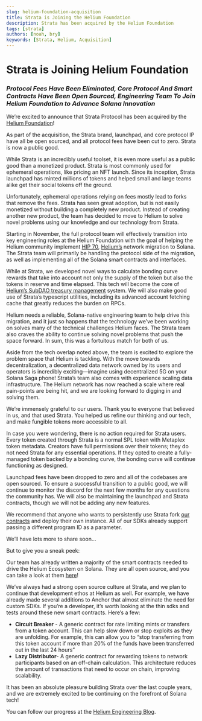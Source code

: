 ```yaml
---
slug: helium-foundation-acquisition
title: Strata is Joining the Helium Foundation
description: Strata has been acquired by the Helium Foundation
tags: [strata]
authors: [noah, bry]
keywords: [Strata, Helium, Acquisition]
---
```


# Strata is Joining Helium Foundation

### _Protocol Fees Have Been Eliminated, Core Protocol And Smart Contracts Have Been Open Sourced, Engineering Team To Join Helium Foundation to Advance Solana Innovation_

We’re excited to announce that Strata Protocol has been acquired by the [Helium Foundation](https://www.helium.foundation/)! 

As part of the acquisition, the Strata brand, launchpad, and core protocol IP have all be open sourced, and all protocol fees have been cut to zero. Strata is now a public good.

While Strata is an incredibly useful toolset, it is even more useful as a public good than a monetized product. Strata is most commonly used for ephemeral operations, like pricing an NFT launch. Since its inception, Strata launchpad has minted millions of tokens and helped small and large teams alike get their social tokens off the ground. 

Unfortunately, ephemeral operations relying on fees mostly lead to forks that remove the fees. Strata has seen great adoption, but is not easily monetized without building a completely new product. Instead of creating another new product, the team has decided to move to Helium to solve novel problems using our knowledge and our technology from Strata. 

Starting in November, the full protocol team will effectively transition into key engineering roles at the Helium Foundation with the goal of helping the Helium community implement [HIP 70](https://github.com/helium/HIP/blob/main/0070-scaling-helium.md), [Helium’s](https://www.helium.com/) network migration to Solana. The Strata team will primarily be handling the protocol side of the migration, as well as implementing all of the Solana smart contracts and interfaces. 

While at Strata, we developed novel ways to calculate bonding curve rewards that take into account not only the supply of the token but also the tokens in reserve and time elapsed. This tech will become the core of [Helium’s SubDAO treasury management](https://github.com/helium/HIP/blob/main/0051-helium-dao.md#subdao-treasury-management) system. We will also make good use of Strata’s typescript utilities, including its advanced account fetching cache that greatly reduces the burden on RPCs. 

Helium needs a reliable, Solana-native engineering team to help drive this migration, and it just so happens that the technology we’ve been working on solves many of the technical challenges Helium faces. The Strata team also craves the ability to continue solving novel problems that push the space forward. In sum, this was a fortuitous match for both of us.

Aside from the tech overlap noted above, the team is excited to explore the problem space that Helium is tackling. With the move towards decentralization, a decentralized data network owned by its users and operators is incredibly exciting—imagine using decentralized 5G on your Solana Saga phone! Strata’s team also comes with experience scaling data infrastructure. The Helium network has now reached a scale where real pain-points are being hit, and we are looking forward to digging in and solving them. 

We’re immensely grateful to our users. Thank you to everyone that believed in us, and that used Strata. You helped us refine our thinking and our tech, and make fungible tokens more accessible to all. 

In case you were wondering, there is no action required for Strata users. Every token created through Strata is a normal SPL token with Metaplex token metadata. Creators have full permissions over their tokens; they do not need Strata for any essential operations. If they opted to create a fully-managed token backed by a bonding curve, the bonding curve will continue functioning as designed. 

Launchpad fees have been dropped to zero and all of the codebases are open sourced. To ensure a successful transition to a public good, we will continue to monitor the discord for the next few months for any questions the community has. We will also be maintaining the launchpad and Strata contracts, though we will not be adding any new features. 

We recommend that anyone who wants to persistently use Strata fork [our contracts](https://github.com/StrataFoundation/strata) and deploy their own instance. All of our SDKs already support passing a different program ID as a parameter.

We’ll have lots more to share soon... 

But to give you a sneak peek:  

Our team has already written a majority of the smart contracts needed to drive the Helium Ecosystem on Solana. They are all open source, and you can take a look at them [here](https://github.com/helium/helium-program-library)! 

We’ve always had a strong open source culture at Strata, and we plan to continue that development ethos at Helium as well. For example, we have already made several additions to Anchor that almost eliminate the need for custom SDKs. If you’re a developer, it’s worth looking at the thin sdks and tests around these new smart contracts. Here’s a few: 



* **Circuit Breaker** - A generic contract for rate limiting mints or transfers from a token account. This can help slow down or stop exploits as they are unfolding. For example, this can allow you to “stop transferring from this token account if more than 20% of the funds have been transferred out in the last 24 hours”
* **Lazy Distributor**- A generic contract for rewarding tokens to network participants based on an off-chain calculation. This architecture reduces the amount of transactions that need to occur on chain, improving scalability. 

It has been an absolute pleasure building Strata over the last couple years, and we are extremely excited to be continuing on the forefront of Solana tech!

You can follow our progress at the [Helium Engineering Blog](https://engineering.helium.com/). 
